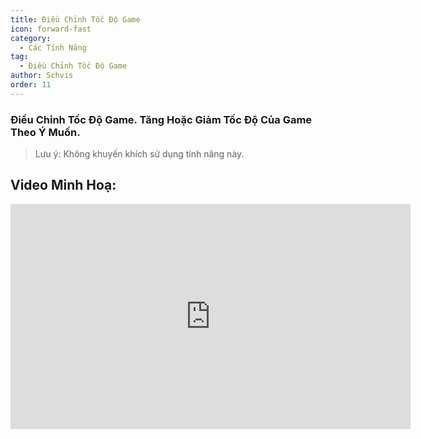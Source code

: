```yaml
---
title: Điều Chỉnh Tốc Độ Game
icon: forward-fast
category:
  - Các Tính Năng
tag:
  - Điều Chỉnh Tốc Độ Game
author: Schvis
order: 11
---
```


### Điều Chỉnh Tốc Độ Game. Tăng Hoặc Giảm Tốc Độ Của Game Theo Ý Muốn.

>Lưu ý: Không khuyến khích sử dụng tính năng này.

## Video Minh Hoạ:

<div class="iframe-container"><iframe width="640" height="360" src="https://www.youtube.com/embed/MzXhudYkaDg?list=PL5eI1Tb64p56g27qfYk7VuFTz4FK6YrKa" title="Korepi - Game Speed" frameborder="0" allow="accelerometer; autoplay; clipboard-write; encrypted-media; gyroscope; picture-in-picture; web-share" allowfullscreen></iframe></div>
